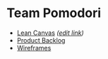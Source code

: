 # Team Pomodori

- [Lean Canvas](/docs/lean-canvas.pdf) _([edit link](https://docs.google.com/drawings/d/13XdKlC5qeWsr46io76Is6DUcQgAq4jB3htaObSOBm6U/edit))_
- [Product Backlog](https://trello.com/b/EpxtP2qU/team-pomodoro)
- [Wireframes](https://xd.adobe.com/view/2c218b14-f0b8-43f7-4f49-ada701c6e7ad-5a10/)
